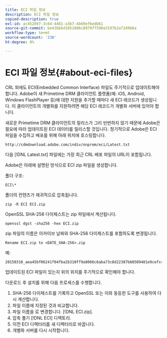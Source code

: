 ```yaml
---
title: ECI 파일 정보
description: ECI 파일 정보
copied-description: true
exl-id: ac452897-3c64-4481-a3b7-4b69ef6edb61
source-git-commit: be43bbbd1051886c8979ff590a3197b2a7249b6a
workflow-type: tm+mt
source-wordcount: '238'
ht-degree: 0%

---
```


# ECI 파일 정보{#about-eci-files}

CRL 외에도 ECI(Embedded Common Interface) 파일도 주기적으로 업데이트해야 합니다. Adobe이 새 Primetime DRM 클라이언트 플랫폼(예: iOS, Android, Windows FlashPlayer 등)에 대한 지원을 추가할 때마다 새 ECI 레코드가 생성됩니다. 이 클라이언트의 개별화를 지원하려면 해당 ECI 레코드가 개별화 서버에 있어야 합니다.

새로운 Primetime DRM 클라이언트의 릴리스가 그리 빈번하지 않기 때문에 Adobe은 필요에 따라 업데이트된 ECI 데이터를 릴리스할 것입니다. 정기적으로 Adobe은 ECI 파일을 수집하고 배포를 위해 아래 위치에 호스팅합니다.

```
http://cdmdownload.adobe.com/indiv/onprem/eci/Latest.txt
```

다음 [!DNL Latest.txt] 파일에는 가장 최근 CRL 배포 파일의 URL이 포함됩니다.

Adobe은 아래에 설명된 방식으로 ECI zip 파일을 생성합니다.

폴더 구조:

```
ECI\*
```

폴더의 컨텐츠가 재귀적으로 압축됩니다.

```
zip -R ECI ECI.zip
```

OpenSSL SHA-256 다이제스트는 zip 파일에서 계산됩니다.

```
openssl dgst -sha256 -hex ECI.zip
```

zip 파일의 이름은 아카이브 날짜와 SHA-256 다이제스트를 포함하도록 변경됩니다.

```
Rename ECI.zip to <DATE_SHA-256>.zip
```

예:

```
20150310_aea45bf06241f04fba2b310ff9a8066c6aba73c8d22387b60509481e9cefc43e.zip
```

업데이트된 ECI 파일이 있는지 위의 위치를 주기적으로 확인해야 합니다.

다운로드 후 설치를 위해 다음 프로세스를 수행합니다.

1. SHA-256 다이제스트를 기록하고 OpenSSL 또는 이와 동등한 도구를 사용하여 다시 계산합니다.
1. 파일 이름에 지정된 것과 비교합니다.
1. 파일 이름을 로 변경합니다. [!DNL ECI.zip].
1. 압축 풀기 [!DNL ECI] 디렉토리.
1. 이전 ECI 디렉터리를 새 디렉터리로 바꿉니다.
1. 개별화 서버를 다시 시작합니다.
